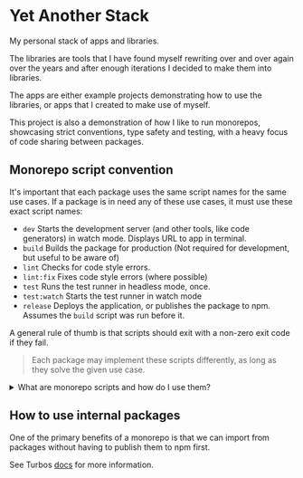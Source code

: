# Yet Another Stack

My personal stack of apps and libraries.

The libraries are tools that I have found myself rewriting over and over again over the years
and after enough iterations I decided to make them into libraries.

The apps are either example projects demonstrating how to use the libraries,
or apps that I created to make use of myself.

This project is also a demonstration of how I like to run monorepos,
showcasing strict conventions, type safety and testing,
with a heavy focus of code sharing between packages.

## Monorepo script convention

It's important that each package uses the same script names for the same use cases. If a package is in need any of these use cases, it must use these exact script names:

- `dev` Starts the development server (and other tools, like code generators) in watch mode. Displays URL to app in terminal.
- `build` Builds the package for production (Not required for development, but useful to be aware of)
- `lint` Checks for code style errors.
- `lint:fix` Fixes code style errors (where possible)
- `test` Runs the test runner in headless mode, once.
- `test:watch` Starts the test runner in watch mode
- `release` Deploys the application, or publishes the package to npm. Assumes the `build` script was run before it.

A general rule of thumb is that scripts should exit with a non-zero exit code if they fail.

> Each package may implement these scripts differently, as long as they solve the given use case.

<details>
<summary>
What are monorepo scripts and how do I use them?
</summary>

> While we have separate folders for `apps` and `packages`,
> mentions of "package" below is referring to both.

The only difference between monorepo scripts and regular npm scripts is convention:

In the [root package.json](package.json), we define scripts just like a regular node project.
The difference is that these scripts in turn trigger a monorepo CLI (in our case [turbo](https://turbo.build/))
that run each script for all packages while automatically providing various developer experience improvements.

How you run scripts is a matter of preference. You can do any of the following:

- Run `pnpm <script>` in the root of the monorepo to run the given script for all packages.
- Run `pnpm --filter <package> <script>` in the root of the monorepo to run the given script for a specific package.
- Run `pnpm <script>` in the root of a package to run the given script for that package.

</details>

## How to use internal packages

One of the primary benefits of a monorepo is that we can import from packages without having to publish them to npm first.

See Turbos [docs](https://turbo.build/repo/docs/handbook/sharing-code/internal-packages) for more information.
